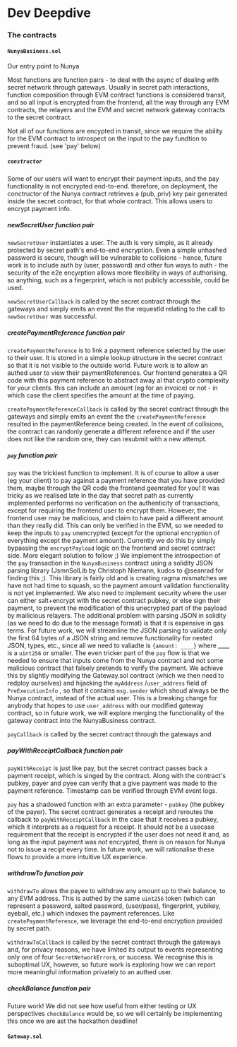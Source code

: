 # Dev Deepdive

### The contracts

#### `NunyaBusiness.sol`
 Our entry point to Nunya

 Most functions are function pairs - to deal with the async of dealing with secret network through gateways.
 Usually in secret path interactions, function composition through EVM contract functions is considered transit, and so all input is encrypted from the frontend,  all the way through any EVM contracts, the relayers and the EVM and secret network gateway contracts to the secret contract.

 Not all of our functions are encypted in transit, since we require the ability for the EVM contract to introspect on the input to the pay fundtion to prevent fraud. (see 'pay' below)
 

 ##### `constructor`
 Some of our users will want to encrypt their payment inputs, and the pay functionality is not encrypted end-to-end. therefore, on deployment,  the conctructor of the Nunya contract retrieves a (pub, priv) key pair generated inside the secret contract, for that whole contract. 
 This allows users to encrypt payment info.


 ##### newSecretUser function pair
  
`newSecretUser` instantiates a user.
The auth is very simple, as it already protected by secret path's end-to-end encryption. Even a simple unhashed password is secure, though will be vulnerable to collisions - hence, future work is to include auth by (user, password) and other fun ways to auth - the security of the e2e encyrption allows more flexibility in ways of authorising, so anything, such as a fingerprint, which is not publicly accessible, could be used.


`newSecretUserCallback` is called by the secret contract through the gateways and simply emits an event the the requestId relating to the call to `newSecretUser` was successful.


 ##### createPaymentReference function pair
  
`createPaymentReference` is to link a payment reference selected by the user to their user. It is stored in a simple lookup structure in the secret contract so that it is not visible to the outside world. Future work is to allow an authed user to view their paymentReferences.
Our frontend generates a QR code with this payment reference to abstract away al that crypto complexity for your clients. this can include an amount (eg for an invoice) or not - in which case the client specifies the amount at the time of paying.

`createPaymentReferenceCallback` is called by the secret contract through the gateways and simply emits an event the the `createPaymentReference` resulted in the 
paymentReference being created. In the event of collisions, the contract can randonly generate a different reference and if the user does not like the random one,
they can resubmit with a new attempt.


 ##### `pay`  function pair
  
`pay` was the trickiest function to implement. It is of course to allow a user (eg your client) to pay against a payment reference that you have provided them,
maybe through the QR code the frontend geenrated for you!
It was tricky as we realised late in the day that secret path as currently implemented performs no verification on the authenticity of transactions, except for
requiring the frontend user to encrypt them. However, the frontend user may be malicious, and claim to have paid a different amount than they really did. This can only be verified in the EVM, so we needed to keep the inputs to `pay` unencrypted (except for the optional encryption of everything except the payment amount). Currently we do this by simply bypassing the `encryptPayload` logic on the frontend and secret contract side. More elegant solution to follow ;)
We implement the introspection of the `pay` transaction in the `NunyaBusiness` contract using a solidity JSON parsing library (JsmnSolLib by Christoph Niemann, kudos to @seanrad for finding this ;).
This library is fairly old and is creating ragma mismatches we have not had time to squash, so the payment amount validation functionality is not yet implemented. We also need to implement security where the user can either salt+encrypt with the secret contract pubkey, or else sign their payment, to prevent the modification of this unecrypted part of the payload by mailicious relayers.
The additional problem with parsing JSON in solidity (as we need to do due to the message format) is that it is expensive in gas terms. For future work, we will streamline the JSON parsing to validate only the first 64 bytes of a JSON string and remove functionality for nested JSON, types, etc., since all we need to valiadte is `{amount: ____}` where ____ is a `uint256` or smaller.
The even tricker part of the `pay` flow is that we needed to ensure that inputs come from the Nunya contract and not some malicious contract that falsely pretends to verify the payment. We achieve this by slightly modifying the Gateway.sol contract (which we then need to redploy ourselves) and hijacking the `myAddress` /`user_address` field of `PreExecutionInfo` , so that it contains `msg.sender` which shoud always be the Nunya contract, instead of the actual user.
This is a breaking change for anybody that hopes to use `user_address` with our modified gateway contract, so in future work, we will explore merging the functionality of the gateway contract into the NunyaBusiness contract.

`payCallback` is called by the secret contract through the gateways and


 ##### payWithReceiptCallback function pair
  
`payWithReceipt` is just like pay, but the secret contract passes back a payment receipt, which is singed by the contract.
Along with the contract's pubkey, payer and pyee can verify that a give payment was made to the payment reference. Timestamp can be verified through EVM event logs. 

`pay` has a shadowed function with an extra parameter - `pubkey` (the pubkey of the payer).
The secret contract generates a receipt and reroutes the callback to `payWithReceiptCallback` in the case that it receives a pubkey, which it interprets as a request for a receipt.
It should not be a usecase requirement that the receipt is encrypted if the user does not need it and, as long as the input payment was not encrypted, there is on reason for Nunya not to issue a recipt every time. In future work, we will rationalise these flows to provide a more intuitive UX experience.

 ##### withdrawTo function pair
  
`withdrawTo` alows the payee to withdraw any amount up to their balance, to any EVM address. This is authed by the same `uint256` token (which can represent  a password, salted password, (user/pass), fingerprint, yubikey, eyeball, etc.)  which indexes the payment references. Like `createPaymentReference`, we leverage the end-to-end encryption provided by secret path.

`withdrawToCallback` is called by the secret contract through the gateways and, for privacy reasons, we have limited its output to events representing only one of four `SecretNetworkError`s, or success. We recognise this is suboptimal UX, however, so future work is exploring how we can report more meaningful information privately to an authed user.

 ##### checkBalance function pair
Future work! We did not see how useful from either testing or UX perspectives `checkBalance` would be, so we will certainly be implementing this once we are ast the hackathon deadline!
 

#### `Gateway.sol`